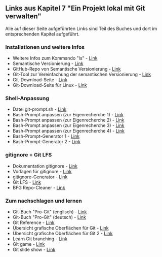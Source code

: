 ---
---
## Links aus Kapitel 7 "Ein Projekt lokal mit Git verwalten"

Alle auf dieser Seite aufgeführten Links sind Teil des Buches und dort im entsprechenden Kapitel aufgeführt.

### Installationen und weitere Infos

* Weitere Infos zum Kommando "ls" - [Link](wiki.ubuntuusers.de/ls/)
* Semantische Versionierung - [Link](https://semver.org/)
* GitHub-Repo von Semantische Versionierung - [Link](https://github.com/semver/semver)
* Git-Tool zur Vereinfachung der semantischen Versionierung - [Link](https://github.com/GitTools/GitVersion)
* Git-Download-Seite - [Link](https://git-scm.com/downloads)
* Git-Download-Seite für Linux - [Link](https://git-scm.com/download/linux)

### Shell-Anpassung
* Datei git-prompt.sh - [Link](https://github.com/git/git/tree/master/contrib/completion)
* Bash-Prompt anpassen (zur Eigenrecherche 1) - [Link](https://www.thegeekstuff.com/2008/09/bash-shell-ps1-10-examples-to-make-your-linux-prompt-like-angelina-jolie)
* Bash-Prompt anpassen (zur Eigenrecherche 2) - [Link](https://web.archive.org/web/20160704140739/http://ithaca.arpinum.org/2013/01/02/git-prompt.html)
* Bash-Prompt anpassen (zur Eigenrecherche 3) - [Link](http://www.faqs.org/docs/Linux-HOWTO/Bash-Prompt-HOWTO.html)
* Bash-Prompt anpassen (zur Eigenrecherche 4) - [Link](https://blog.grahampoulter.com/2011/09/show-current-git-bazaar-or-mercurial.html)
* Bash-Prompt-Generator 1 - [Link](http://ezprompt.net)
* Bash-Prompt-Generator 2 - [Link](http://bashrcgenerator.com)

### gitignore + Git LFS
* Dokumentation gitignore - [Link](https://git-scm.com/docs/gitignore)
* Vorlagen für gitignore - [Link](https://github.com/github/gitignore)
* gitignore-Generator - [Link](https://gitignore.io/)
* Git LFS - [Link](https://git-lfs.github.com/)
* BFG Repo-Cleaner - [Link](https://rtyley.github.io/bfg-repo-cleaner/)

### Zum nachschlagen und lernen
* Git-Buch "Pro-Git" (englisch) - [Link](https://www.git-scm.com/book/en/v2)
* Git-Buch "Pro-Git" (deutsch) - [Link](https://git-scm.com/book/de/v2)
* Git Reference - [Link](https://git.github.io/git-reference/)
* Übersicht grafische Oberflächen für Git - [Link](https://git-scm.com/downloads/guis/)
* Übersicht grafische Oberflächen für Git 2 - [Link](https://git.wiki.kernel.org/index.php/InterfacesFrontendsAndTools)
* Learn Git branching - [Link](https://learngitbranching.js.org/)
* Git game - [Link](https://github.com/git-game/git-game)
* Git slide show - [Link](https://gitolite.com/gcs.html#(1))
